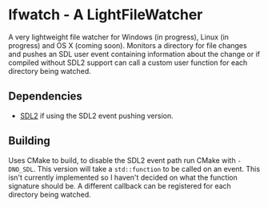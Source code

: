lfwatch - A LightFileWatcher
=
A very lightweight file watcher for Windows (in progress), Linux (in progress) and OS X (coming soon). Monitors a
directory for file changes and pushes an SDL user event containing information about the change or if
compiled without SDL2 support can call a custom user function for each directory being watched.

Dependencies
-
- [SDL2](http://libsdl.org/) if using the SDL2 event pushing version.

Building
-
Uses CMake to build, to disable the SDL2 event path run CMake with `-DNO_SDL`. This version will
take a `std::function` to be called on an event. This isn't currently implemented so I haven't decided
on what the function signature should be. A different callback can be registered for each directory being
watched.

